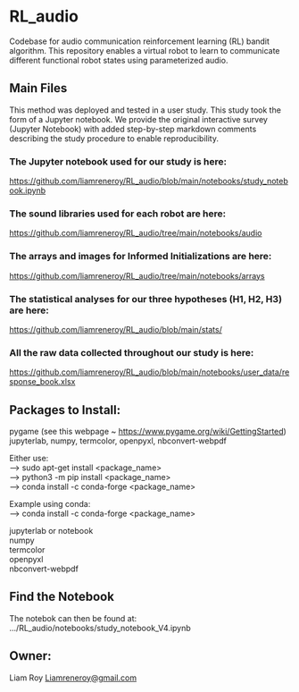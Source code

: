 # RL_audio
Codebase for audio communication reinforcement learning (RL) bandit algorithm. This repository enables a virtual robot to learn to communicate different functional robot states using parameterized audio.

## Main Files
This method was deployed and tested in a user study. This study took the form of a Jupyter notebook. We provide the original interactive survey (Jupyter Notebook) with added step-by-step markdown comments describing the study procedure to enable reproducibility. 

### The Jupyter notebook used for our study is here:
https://github.com/liamreneroy/RL_audio/blob/main/notebooks/study_notebook.ipynb

### The sound libraries used for each robot are here:
https://github.com/liamreneroy/RL_audio/tree/main/notebooks/audio

### The arrays and images for Informed Initializations are here:
https://github.com/liamreneroy/RL_audio/tree/main/notebooks/arrays

### The statistical analyses for our three hypotheses (H1, H2, H3) are here:
https://github.com/liamreneroy/RL_audio/blob/main/stats/

### All the raw data collected throughout our study is here:
https://github.com/liamreneroy/RL_audio/blob/main/notebooks/user_data/response_book.xlsx


## Packages to Install:
pygame   (see this webpage ~ https://www.pygame.org/wiki/GettingStarted)  
jupyterlab, numpy, termcolor, openpyxl, nbconvert-webpdf  


Either use:    
--> sudo apt-get install <package_name>  
--> python3 -m pip install <package_name>  
--> conda install -c conda-forge <package_name>  


Example using conda:  
--> conda install -c conda-forge <package_name>  

jupyterlab or notebook  
numpy  
termcolor  
openpyxl  
nbconvert-webpdf              



## Find the Notebook
The notebok can then be found at:  
.../RL_audio/notebooks/study_notebook_V4.ipynb  


## Owner: 
Liam Roy
Liamreneroy@gmail.com